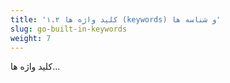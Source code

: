 ```yaml
---
title: '۱.۲ کلید واژه ها (keywords) و شناسه ها'
slug: go-built-in-keywords
weight: 7
---
```


کلید واژه ها...